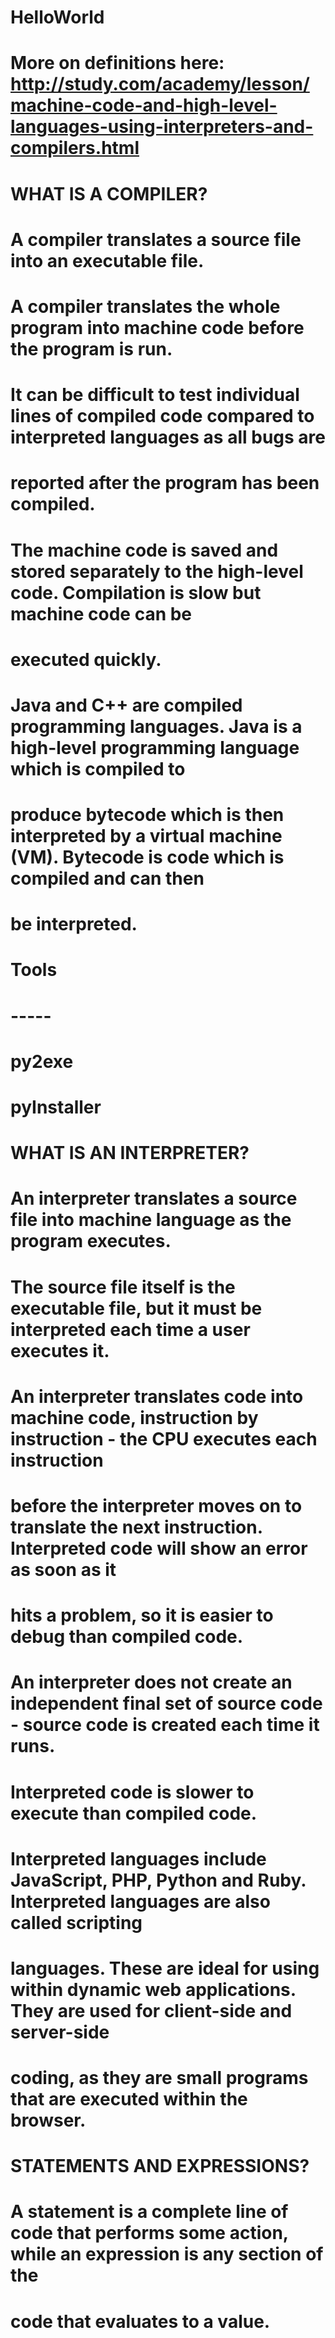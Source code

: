 # HelloWorld

# More on definitions here: http://study.com/academy/lesson/machine-code-and-high-level-languages-using-interpreters-and-compilers.html

# WHAT IS A COMPILER?
# A compiler translates a source file into an executable file.
# A compiler translates the whole program into machine code before the program is run.
# It can be difficult to test individual lines of compiled code compared to interpreted languages as all bugs are
# reported after the program has been compiled.
# The machine code is saved and stored separately to the high-level code. Compilation is slow but machine code can be
# executed quickly.
# Java and C++ are compiled programming languages. Java is a high-level programming language which is compiled to
# produce bytecode which is then interpreted by a virtual machine (VM). Bytecode is code which is compiled and can then
# be interpreted.

# Tools
# -----
# py2exe
# pyInstaller

# WHAT IS AN INTERPRETER?
# An interpreter translates a source file into machine language as the program executes.
# The source file itself is the executable file, but it must be interpreted each time a user executes it.
# An interpreter translates code into machine code, instruction by instruction - the CPU executes each instruction
# before the interpreter moves on to translate the next instruction. Interpreted code will show an error as soon as it
# hits a problem, so it is easier to debug than compiled code.
# An interpreter does not create an independent final set of source code - source code is created each time it runs.
# Interpreted code is slower to execute than compiled code.

# Interpreted languages include JavaScript, PHP, Python and Ruby. Interpreted languages are also called scripting
# languages. These are ideal for using within dynamic web applications. They are used for client-side and server-side
# coding, as they are small programs that are executed within the browser.

# STATEMENTS AND EXPRESSIONS?
# A statement is a complete line of code that performs some action, while an expression is any section of the
# code that evaluates to a value.